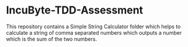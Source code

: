 # IncuByte-TDD-Assessment
This repository contains a Simple String Calculator folder which helps to calculate a string of comma separated numbers which outputs a number which is the sum of the two numbers.

